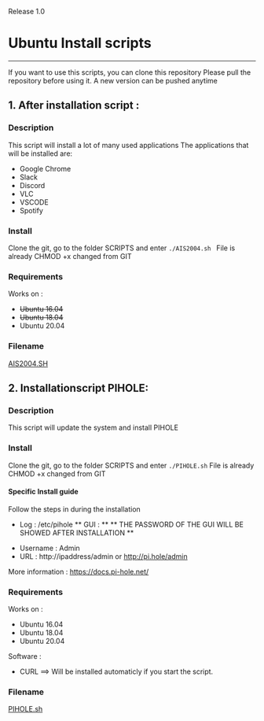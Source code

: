 Release 1.0

# Ubuntu Install scripts
-----
If you want to use this scripts, you can clone this repository 
Please pull the repository before using it. A new version can be pushed anytime

##  1. After installation script : 
### Description
This script will install a lot of many used applications
The applications that will be installed are: 

* Google Chrome
* Slack
* Discord
* VLC
* VSCODE
* Spotify

### Install

Clone the git, go to the folder SCRIPTS and enter `./AIS2004.sh `
File is already CHMOD +x changed from GIT 

### Requirements 
Works on : 
* ~~Ubuntu 16.04~~
* ~~Ubuntu 18.04~~
* Ubuntu 20.04

### Filename
[AIS2004.SH](Scripts/AIS2004.sh)


## 2. Installationscript PIHOLE:
### Description
This script will update the system and install PIHOLE

### Install

Clone the git, go to the folder SCRIPTS and enter ` ./PIHOLE.sh `
File is already CHMOD +x changed from GIT 

#### Specific Install guide
Follow the steps in during the installation
* Log : /etc/pihole 
** GUI : **
** THE PASSWORD OF THE GUI WILL BE SHOWED AFTER INSTALLATION ** 
- Username : Admin
- URL : http://ipaddress/admin or http://pi.hole/admin 

More information : https://docs.pi-hole.net/ 
### Requirements 
Works on : 
* Ubuntu 16.04
* Ubuntu 18.04
* Ubuntu 20.04

Software : 

* CURL ==> Will be installed automaticly if you start the script. 
### Filename
[PIHOLE.sh](Scripts/PIHOLE.sh)

